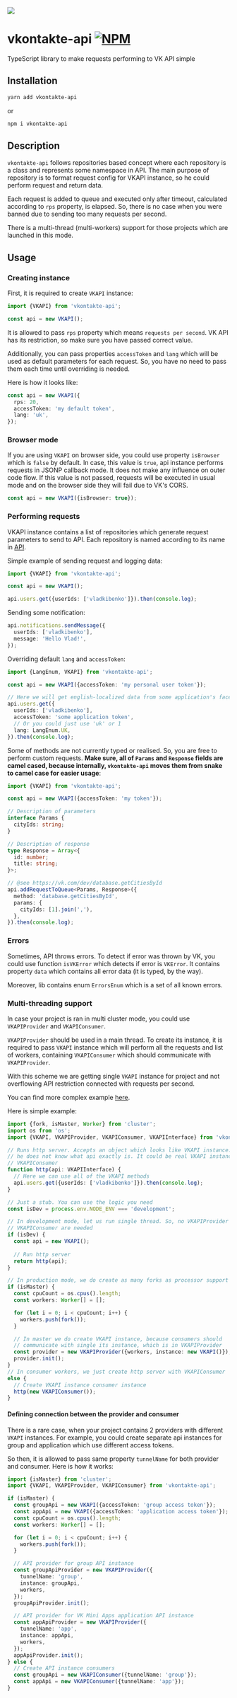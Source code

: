 [npm-badge]: https://img.shields.io/npm/v/vkontakte-api.svg
[npm-link]: https://npmjs.com/package/vkontakte-api

[<img src="https://i.imgur.com/uOIQBBR.png">](https://vk.com/dev)
# vkontakte-api [![NPM][npm-badge]][npm-link]

TypeScript library to make requests performing to VK API simple

## Installation
```bash
yarn add vkontakte-api
```
or
```bash
npm i vkontakte-api
```

## Description

`vkontakte-api` follows repositories based concept where each repository is a 
class and represents some namespace in API. The main purpose of repository
is to format request config for VKAPI instance, so he could perform request
and return data.

Each request is added to queue and executed only after timeout, calculated
according to `rps` property, is elapsed. So, there is no case when you were 
banned due to sending too many requests per second.

There is a multi-thread (multi-workers) support for those projects which are
launched in this mode.  

## Usage

### Creating instance
First, it is required to create `VKAPI` instance:
```typescript
import {VKAPI} from 'vkontakte-api';

const api = new VKAPI();
``` 

It is allowed to pass `rps` property which means `requests per second`. VK
API has its restriction, so make sure you have passed correct value. 

Additionally, you can pass properties `accessToken` and `lang` which will be 
used as default parameters for each request. So, you have no need to pass them
each time until overriding is needed. 

Here is how it looks like:
```typescript
const api = new VKAPI({
  rps: 20,
  accessToken: 'my default token',
  lang: 'uk',
});
```

### Browser mode

If you are using `VKAPI` on browser side, you could use property `isBrowser`
which is `false` by default. In case, this value is `true`, api instance
performs requests in JSONP callback mode. It does not make any influence on
outer code flow. If this value is not passed, requests will be executed
in usual mode and on the browser side they will fail due to VK's CORS.

```typescript
const api = new VKAPI({isBrowser: true});
```

### Performing requests

VKAPI instance contains a list of repositories which generate request parameters
to send to API. Each repository is named according to its name in 
[API](https://vk.com/dev/methods).

Simple example of sending request and logging data:
```typescript
import {VKAPI} from 'vkontakte-api';

const api = new VKAPI();

api.users.get({userIds: ['vladkibenko']}).then(console.log);
```

Sending some notification:
```typescript
api.notifications.sendMessage({
  userIds: ['vladkibenko'],
  message: 'Hello Vlad!',
});
```

Overriding default `lang` and `accessToken`:
```typescript
import {LangEnum, VKAPI} from 'vkontakte-api';

const api = new VKAPI({accessToken: 'my personal user token'});

// Here we will get english-localized data from some application's face
api.users.get({
  userIds: ['vladkibenko'],
  accessToken: 'some application token',
  // Or you could just use 'uk' or 1
  lang: LangEnum.UK,
}).then(console.log);
```

Some of methods are not currently typed or realised. So, you are free to perform
custom requests. **Make sure, all of `Params` and `Response` fields are camel 
cased, because internally, `vkontakte-api` moves them from snake to camel 
case for easier usage**:

```typescript
import {VKAPI} from 'vkontakte-api';

const api = new VKAPI({accessToken: 'my token'});

// Description of parameters
interface Params {
  cityIds: string;
}

// Description of response
type Response = Array<{
  id: number;
  title: string;
}>;

// @see https://vk.com/dev/database.getCitiesById
api.addRequestToQueue<Params, Response>({
  method: 'database.getCitiesById',
  params: {
    cityIds: [1].join(','),
  },
}).then(console.log);
```

### Errors

Sometimes, API throws errors. To detect if error was thrown by VK, you could
use function `isVKError` which detects if error is `VKError`. It contains
property `data` which contains all error data (it is typed, by the way).

Moreover, lib contains enum `ErrorsEnum` which is a set of all known errors.

### Multi-threading support

In case your project is ran in multi cluster mode, you could use `VKAPIProvider`
and `VKAPIConsumer`.

`VKAPIProvider` should be used in a main thread. To create its instance, it is 
required to pass `VKAPI` instance which will perform all the requests and
list of workers, containing `VKAPIConsumer` which should communicate with 
`VKAPIProvider`.

With this scheme we are getting single `VKAPI` instance for project and
not overflowing API restriction connected with requests per second. 

You can find more complex example [here](https://github.com/wolframdeus/backend-template/blob/master/src/index.ts).

Here is simple example:
```typescript
import {fork, isMaster, Worker} from 'cluster';
import os from 'os';
import {VKAPI, VKAPIProvider, VKAPIConsumer, VKAPIInterface} from 'vkontakte-api';

// Runs http server. Accepts an object which looks like VKAPI instance. So,
// he does not know what api exactly is. It could be real VKAPI instance or
// VKAPIConsumer
function http(api: VKAPIInterface) {
  // Here we can use all of the VKAPI methods
  api.users.get({userIds: ['vladkibenko']}).then(console.log);
}

// Just a stub. You can use the logic you need
const isDev = process.env.NODE_ENV === 'development';

// In development mode, let us run single thread. So, no VKAPIProvider and
// VKAPIConsumer are needed
if (isDev) {
  const api = new VKAPI();
  
  // Run http server
  return http(api);
}

// In production mode, we do create as many forks as processor support
if (isMaster) {
  const cpuCount = os.cpus().length;
  const workers: Worker[] = [];

  for (let i = 0; i < cpuCount; i++) {
    workers.push(fork());
  }

  // In master we do create VKAPI instance, because consumers should
  // communicate with single its instance, which is in VKAPIProvider
  const provider = new VKAPIProvider({workers, instance: new VKAPI()});
  provider.init();
} 
// In consumer workers, we just create http server with VKAPIConsumer
else {
  // Create VKAPI instance consumer instance
  http(new VKAPIConsumer());
}
```

#### Defining connection between the provider and consumer

There is a rare case, when your project contains 2 providers with 
different `VKAPI` instances. For example, you could create separate api 
instances for group and application which use different access tokens.

So then, it is allowed to pass same property `tunnelName` for both provider and 
consumer. Here is how it works:

```typescript
import {isMaster} from 'cluster'; 
import {VKAPI, VKAPIProvider, VKAPIConsumer} from 'vkontakte-api';

if (isMaster) {
  const groupApi = new VKAPI({accessToken: 'group access token'});
  const appApi = new VKAPI({accessToken: 'application access token'});
  const cpuCount = os.cpus().length;
  const workers: Worker[] = [];

  for (let i = 0; i < cpuCount; i++) {
    workers.push(fork());
  }

  // API provider for group API instance
  const groupApiProvider = new VKAPIProvider({
    tunnelName: 'group', 
    instance: groupApi,
    workers,
  });
  groupApiProvider.init();

  // API provider for VK Mini Apps application API instance
  const appApiProvider = new VKAPIProvider({
    tunnelName: 'app', 
    instance: appApi,
    workers,
  });
  appApiProvider.init(); 
} else {
  // Create API instance consumers
  const groupApi = new VKAPIConsumer({tunnelName: 'group'});
  const appApi = new VKAPIConsumer({tunnelName: 'app'});
}
``` 
